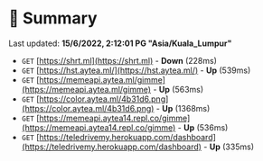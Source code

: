 # 📖 Summary
Last updated: **15/6/2022, 2:12:01 PG "Asia/Kuala_Lumpur"**

- `GET` [https://shrt.ml](https://shrt.ml) - **Down** (228ms)
- `GET` [https://hst.aytea.ml/](https://hst.aytea.ml/) - **Up** (539ms)
- `GET` [https://memeapi.aytea.ml/gimme](https://memeapi.aytea.ml/gimme) - **Up** (563ms)
- `GET` [https://color.aytea.ml/4b31d6.png](https://color.aytea.ml/4b31d6.png) - **Up** (1368ms)
- `GET` [https://memeapi.aytea14.repl.co/gimme](https://memeapi.aytea14.repl.co/gimme) - **Up** (536ms)
- `GET` [https://teledrivemy.herokuapp.com/dashboard](https://teledrivemy.herokuapp.com/dashboard) - **Up** (335ms)
